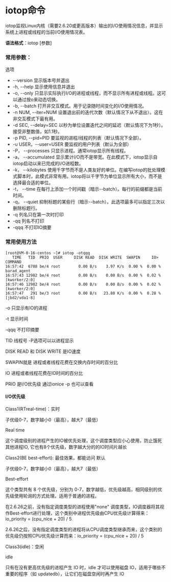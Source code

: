 # iotop命令



iotop监视Linux内核（需要2.6.20或更高版本）输出的I/O使用情况信息，并显示系统上进程或线程的当前I/O使用情况表。

**语法格式**：iotop [参数]

### **常用参数：**﻿

选项

- --version  显示版本号并退出
- -h, --help  显示使用信息并退出
- -o, --only  只显示实际执行I/O的进程或线程，而不显示所有进程或线程。这可以通过按o来动态切换。
- -b, --batch  打开非交互模式。用于记录随时间变化的I/O使用情况。
- -n NUM, --iter=NUM  设置退出前的迭代次数（默认情况下从不退出）。这在非交互模式下最有用。
- -d SEC, --delay=SEC   以秒为单位设置迭代之间的延迟（默认情况下为1秒）。接受非整数值，如1.1秒。
- -p PID, --pid=PID   要监视的进程/线程的列表（默认情况下全部）。
- -u USER，--user=USER  要监视的用户列表（默认为全部）
- -P， --processes   只显示进程。通常iotop显示所有线程。
- -a， --accumulated   显示累计I/O而不是带宽。在此模式下，iotop显示自iotop启动以来已完成的I/O进程数。
- -k， --kilobytes   使用千字节而不是人类友好的单位。在编写iotop的批处理模式脚本时，此模式非常有用。iotop将以千字节为单位显示所有大小，而不是选择最合适的单位。
- -t， --time   在每行上添加一个时间戳（暗示--batch）。每行的前缀都是当前时间。
- -q， --quiet  抑制标题的某些行（暗示--batch）。此选项最多可以指定三次以删除标题行。
- -q  列名只在第一次时打印
- -qq  列名不打印
- -qqq  不打印IO摘要



### 常用使用方法

```
[root@VM-0-16-centos ~]# iotop -otqqq
   TIME   TID  PRIO  USER     DISK READ  DISK WRITE  SWAPIN     IO>    COMMAND
16:57:42  6788 be/4 root        0.00 B/s    3.97 K/s  0.00 %  0.00 % barad_agent
16:57:43 12982 be/4 root        0.00 B/s    0.00 B/s  0.00 %  0.02 % [kworker/2:0]
16:57:46 12982 be/4 root        0.00 B/s    0.00 B/s  0.00 %  0.02 % [kworker/2:0]
16:57:47   291 be/3 root        0.00 B/s   23.80 K/s  0.00 %  0.28 % [jbd2/vda1-8]
```

-o 只显示有IO的进程

-t 显示时间

-qqq 不打印摘要

TID 线程号 -P选项可以以进程显示

DISK READ 和 DISK WRITE 是IO速度

SWAPIN就是   进程或者线程花费在交换内存时间的百分比

IO 进程或者线程花费在IO时间的百分比

PRIO 是I/O优先级 通过ionice -p 也可以查看



#### I/O优先级

Class1(RTreal-time)：实时														

子优级0-7，数字越小0（最高），越大7（最低）

Real time 

这个调度级别的进程产生的IO被优先处理，这个调度类型应小心使用，防止饿死其他进程IO, 它也有8个优先级，数字越大分的的IO时间片越长    	    		    
																					        	
Class2(BE best-effort): 最佳效果，都能访问 默认				    	

子优级0-7，数字越小0（最高），越大7（最低）

Best-effort 

这个类型共有 8 个优先级，分别为 0-7，数字越低，优先级越高，相同级别的优先级使用轮询的方式处理。适用于普通的进程。

在2.6.26之前，没有指定调度类型的进程使用"none" 调度类型，IO调度器将其视作Best-effort进行处理，这个类别中进程优先级由CPU优先级计算得来：io_priority = (cpu_nice + 20) / 5 

2.6.26之后，没有指定调度类型的进程将从CPU调度类型继承而来，这个类别的优先级仍按照CPU优先级计算而来：io_priority = (cpu_nice + 20) / 5			            
																						        
Class3(idle)：空闲

idle 

只有在没有更高优先级的进程产生 IO 时，idle 才可以使用磁盘 IO，适用于哪些不重要的程序（如 updatedb），让它们在磁盘空闲时再产生 IO	
